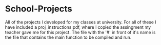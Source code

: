 # School-Projects
All of the projects I developed for my classes at university. For all of these I have included a proj_instructions pdf, where I copied the assingment my teacher gave me for this project. The file with the '#' in front of it's name is the file that contains the main function to be compiled and run.
